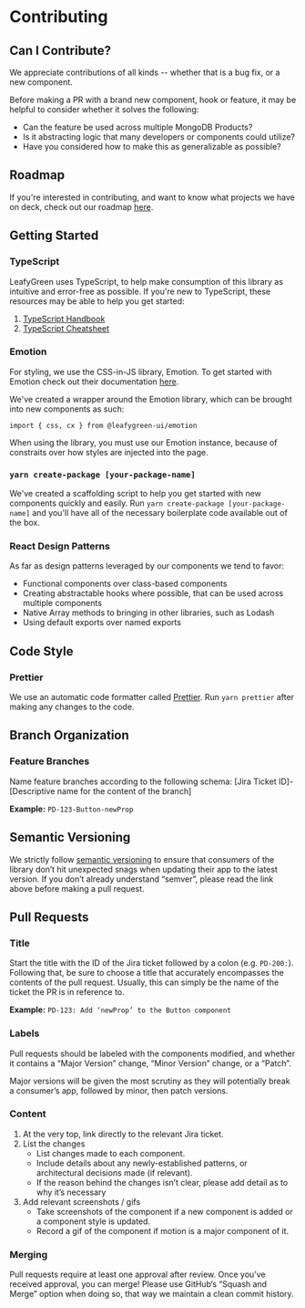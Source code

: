 # Contributing

## Can I Contribute?

We appreciate contributions of all kinds -- whether that is a bug fix, or a new component.

Before making a PR with a brand new component, hook or feature, it may be helpful to consider whether it solves the following:

- Can the feature be used across multiple MongoDB Products?
- Is it abstracting logic that many developers or components could utilize?
- Have you considered how to make this as generalizable as possible?

## Roadmap

If you're interested in contributing, and want to know what projects we have on deck, check out our roadmap [here](https://wiki.corp.mongodb.com/display/DESIGN/Design+Systems).

## Getting Started

### TypeScript

LeafyGreen uses TypeScript, to help make consumption of this library as intuitive and error-free as possible. If you're new to TypeScript, these resources may be able to help you get started:

1. [TypeScript Handbook](https://www.typescriptlang.org/docs/handbook/basic-types.html)
2. [TypeScript Cheatsheet](https://github.com/typescript-cheatsheets/react-typescript-cheatsheet)

### Emotion

For styling, we use the CSS-in-JS library, Emotion. To get started with Emotion check out their documentation [here](https://emotion.sh/docs/introduction).

We've created a wrapper around the Emotion library, which can be brought into new components as such:

`import { css, cx } from @leafygreen-ui/emotion`

When using the library, you must use our Emotion instance, because of constraits over how styles are injected into the page.

### `yarn create-package [your-package-name]`

We've created a scaffolding script to help you get started with new components quickly and easily. Run `yarn create-package [your-package-name]` and you'll have all of the necessary boilerplate code available out of the box.

### React Design Patterns

As far as design patterns leveraged by our components we tend to favor:

- Functional components over class-based components
- Creating abstractable hooks where possible, that can be used across multiple components
- Native Array methods to bringing in other libraries, such as Lodash
- Using default exports over named exports

## Code Style

### Prettier

We use an automatic code formatter called [Prettier](https://prettier.io/). Run `yarn prettier` after making any changes to the code.

## Branch Organization

### Feature Branches

Name feature branches according to the following schema:
[Jira Ticket ID]-[Descriptive name for the content of the branch]

**Example:** `PD-123-Button-newProp`

## Semantic Versioning

We strictly follow [semantic versioning](https://semver.org/) to ensure that consumers of the library don’t hit unexpected snags when updating their app to the latest version. If you don’t already understand “semver”, please read the link above before making a pull request.

## Pull Requests

### Title

Start the title with the ID of the Jira ticket followed by a colon (e.g. `PD-200:`). Following that, be sure to choose a title that accurately encompasses the contents of the pull request. Usually, this can simply be the name of the ticket the PR is in reference to.

**Example:** `PD-123: Add ‘newProp’ to the Button component`

### Labels

Pull requests should be labeled with the components modified, and whether it contains a “Major Version” change, “Minor Version” change, or a “Patch”.

Major versions will be given the most scrutiny as they will potentially break a consumer’s app, followed by minor, then patch versions.

### Content

1. At the very top, link directly to the relevant Jira ticket.
2. List the changes
   - List changes made to each component.
   - Include details about any newly-established patterns, or architectural decisions made (if relevant).
   - If the reason behind the changes isn’t clear, please add detail as to why it’s necessary
3. Add relevant screenshots / gifs
   - Take screenshots of the component if a new component is added or a component style is updated.
   - Record a gif of the component if motion is a major component of it.

### Merging

Pull requests require at least one approval after review. Once you’ve received approval, you can merge! Please use GitHub’s “Squash and Merge” option when doing so, that way we maintain a clean commit history.
